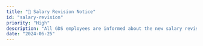 ```yaml
---
title: "📢 Salary Revision Notice"
id: "salary-revision"
priority: "High"
description: "All GDS employees are informed about the new salary revision effective from next month. Click to read in detail."
date: "2024-06-25"
---
```

